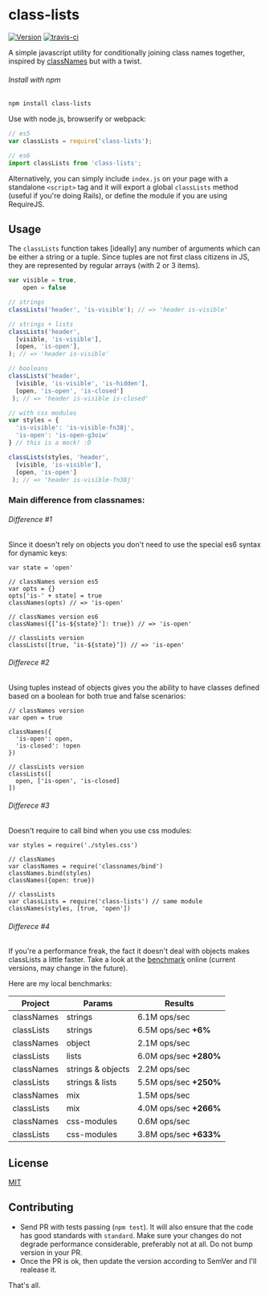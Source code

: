 class-lists
===========

[![Version](http://img.shields.io/npm/v/class-lists.svg)](https://www.npmjs.org/package/class-lists)
[![travis-ci](https://travis-ci.org/joaomilho/class-lists.svg)](https://travis-ci.org/joaomilho/class-lists)

A simple javascript utility for conditionally joining class names together, inspired by [classNames](https://github.com/JedWatson/classnames) but with a twist.

###### Install with npm

```sh
npm install class-lists
```

Use with node.js, browserify or webpack:

```js
// es5
var classLists = require('class-lists');

// es6
import classLists from 'class-lists';
```

Alternatively, you can simply include `index.js` on your page with a standalone `<script>` tag and it will export a global `classLists` method (useful if you're doing Rails), or define the module if you are using RequireJS.

## Usage

The `classLists` function takes [ideally] any number of arguments which can be either a string or a tuple. Since tuples are not first class citizens in JS, they are represented by regular arrays (with 2 or 3 items).

```js
var visible = true,
    open = false

// strings
classLists('header', 'is-visible'); // => 'header is-visible'

// strings + lists
classLists('header',
  [visible, 'is-visible'],
  [open, 'is-open'],
); // => 'header is-visible'

// booleans
classLists('header',
  [visible, 'is-visible', 'is-hidden'],
  [open, 'is-open', 'is-closed']
 ); // => 'header is-visible is-closed'

// with css modules
var styles = {
  'is-visible': 'is-visible-fn38j',
  'is-open': 'is-open-g3oiw'
} // this is a mock! :D

classLists(styles, 'header',
  [visible, 'is-visible'],
  [open, 'is-open']
 ); // => 'header is-visible-fn38j'
```

### Main difference from classnames:

###### Difference #1

Since it doesn't rely on objects you don't need to use the special es6 syntax for dynamic keys:

```
var state = 'open'

// classNames version es5
var opts = {}
opts['is-' + state] = true
classNames(opts) // => 'is-open'

// classNames version es6
classNames({[‘is-${state}‘]: true}) // => 'is-open'

// classLists version
classLists([true, ‘is-${state}‘]) // => 'is-open'
```

###### Differece #2

Using tuples instead of objects gives you the ability to have classes defined based on a boolean for both true and false scenarios:

```
// classNames version
var open = true

classNames({
  'is-open': open,
  'is-closed': !open
})

// classLists version
classLists([
  open, ['is-open', 'is-closed]
])
```

###### Differece #3

Doesn't require to call bind when you use css modules:

```
var styles = require('./styles.css')

// classNames
var classNames = require('classnames/bind')
classNames.bind(styles)
classNames({open: true})

// classLists
var classLists = require('class-lists') // same module
classNames(styles, [true, 'open'])
```

###### Differece #4

If you're a performance freak, the fact it doesn't deal with objects makes classLists a little faster. Take a look at the [benchmark](http://jsperf.com/classnames-vs-classpairs) online (current versions, may change in the future).

Here are my local benchmarks:

| Project | Params | Results |
|---|---|---|
|classNames|strings|6.1M ops/sec|
|classLists|strings|6.5M ops/sec **+6%**|
|classNames| object |2.1M ops/sec|
|classLists| lists |6.0M ops/sec **+280%**|
|classNames|strings & objects|2.2M ops/sec|
|classLists|strings & lists|5.5M ops/sec **+250%**|
|classNames|mix|1.5M ops/sec|
|classLists|mix|4.0M ops/sec **+266%**|
|classNames|css-modules|0.6M ops/sec|
|classLists|css-modules|3.8M ops/sec **+633%**|

## License

[MIT](LICENSE)

## Contributing

* Send PR with tests passing (`npm test`). It will also ensure that the code has good standards with `standard`. Make sure your changes do not degrade performance considerable, preferably not at all. Do not bump version in your PR.
* Once the PR is ok, then update the version according to SemVer and I'll realease it.

That's all.

